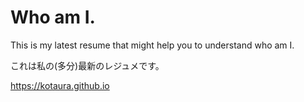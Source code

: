 # Who am I.

This is my latest resume that might help you to understand who am I.

これは私の(多分)最新のレジュメです。

https://kotaura.github.io
